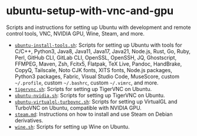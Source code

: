 # ubuntu-setup-with-vnc-and-gpu

Scripts and instructions for setting up Ubuntu with development and remote control tools, VNC, NVIDIA GPU, Wine, Steam, and more.

* [`ubuntu-install-tools.sh`](ubuntu-install-tools.sh): Scripts for setting up Ubuntu with tools for C/C++, Python3, Java8, Java11, Java17, Java21, Node.js, Rust, Go, Ruby, Perl, GitHub CLI, GitLab CLI, OpenSSL, OpenSSH, JQ, Ghostscript, FFMPEG, Maven, Zsh, Fcitx5, Flatpak, TeX Live, Pandoc, HandBrake, CopyQ, Tailscale, Noto CJK fonts, XITS fonts, Node.js packages, Python3 packages, Fabric, Visual Studio Code, MuseScore, custom `~/.profile`, custom `~/.bashrc`, custom `~/.vimrc`, and more.
* [`tigervnc.sh`](tigervnc.sh): Scripts for setting up TigerVNC on Ubuntu.
* [`ubuntu-nvidia.sh`](ubuntu-nvidia.sh): Scripts for setting up TigerVNC on Ubuntu.
* [`ubuntu-virtualgl-turbovnc.sh`](ubuntu-virtualgl-turbovnc.sh): Scripts for setting up VirtualGL and TurboVNC on Ubuntu, compatible with NVIDIA GPU.
* [`steam.md`](steam.md): Instructions on how to install and use Steam on Debian derivatives.
* [`wine.sh`](wine.sh): Scripts for setting up Wine on Ubuntu.
